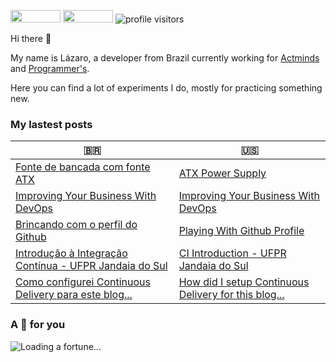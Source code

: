 [<img src="https://img.shields.io/badge/linkedin%20-%230077B5.svg?&style=for-the-badge&logo=linkedin&logoColor=white" width="80" height="20">](https://www.linkedin.com/in/lazarodm) [<img src="https://img.shields.io/badge/twitter%20-%231DA1F2.svg?&style=for-the-badge&logo=Twitter&logoColor=white" width="80" height="20"/>](https://twitter.com/lazarodmenezes) ![profile visitors][visitors]

Hi there 👋

My name is Lázaro, a developer from Brazil currently working for [Actminds](https://www.actminds.com/) and [Programmer's](https://www.programmers.com.br/).

Here you can find a lot of experiments I do, mostly for practicing something new. 

### My lastest posts

| :brazil: | :us: |
|----------|-------------|
| [Fonte de bancada com fonte ATX](http://www.lazarodm.com.br/post/atx-power-supply/) | [ATX Power Supply](http://www.lazarodm.com.br/en/post/atx-power-supply/) |
| [Improving Your Business With DevOps](http://www.lazarodm.com.br/post/actminds-devops-article/) | [Improving Your Business With DevOps](http://www.lazarodm.com.br/en/post/actminds-devops-article/) |
| [Brincando com o perfil do Github](http://www.lazarodm.com.br/post/playing-with-github-profile/) | [Playing With Github Profile](http://www.lazarodm.com.br/en/post/playing-with-github-profile/) |
| [Introdução à Integração Contínua - UFPR Jandaia do Sul](http://www.lazarodm.com.br/post/ci-live/) | [CI Introduction - UFPR Jandaia do Sul](http://www.lazarodm.com.br/en/post/ci-live/) |
| [Como configurei Continuous Delivery para este blog...](http://www.lazarodm.com.br/post/blog-continuous-delivery/) | [How did I setup Continuous Delivery for this blog...](http://www.lazarodm.com.br/en/post/blog-continuous-delivery/) |

### A 🥠 for you 

![Loading a fortune...](http://images.lazarodm.com.br/image/fortune?fontSize=15# "Fortune cookie")

[visitors]: https://visitor-badge.glitch.me/badge?page_id=lazaromenezes.porfile-views

